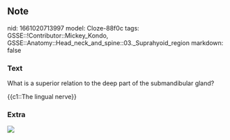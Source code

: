 ## Note
nid: 1661020713997
model: Cloze-88f0c
tags: GSSE::!Contributor::Mickey_Kondo, GSSE::Anatomy::Head_neck_and_spine::03._Suprahyoid_region
markdown: false

### Text
What is a superior relation to the deep part of the submandibular
gland?
<div>
  {{c1::The lingual nerve}}
</div>

### Extra
<img src="Submandibular-gland.jpg">
